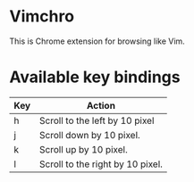 # Vimchro
This is Chrome extension for browsing like Vim.

# Available key bindings
|Key|Action|
|---|---|
|h|Scroll to the left by 10 pixel|
|j|Scroll down by 10 pixel.|
|k|Scroll up by 10 pixel.|
|l|Scroll to the right by 10 pixel.|
